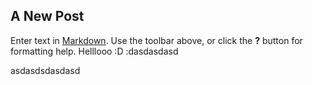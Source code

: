 ## A New Post

Enter text in [Markdown](http://daringfireball.net/projects/markdown/). Use the toolbar above, or click the **?** button for formatting help.
Helllooo :D
:dasdasdasd


asdasdsdasdasd

